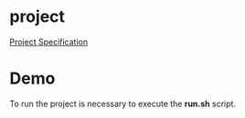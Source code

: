 # project
[Project Specification](Projectv1-1.pdf)

# Demo
To run the project is necessary to execute the **run.sh** script.
